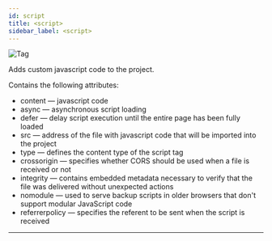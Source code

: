 ```yaml
---
id: script
title: <script>
sidebar_label: <script>
---
```


![Tag <script>](/scr/project-settings-code-script.png)

Adds custom javascript code to the project.

Contains the following attributes:

-   content — javascript code
-   async — asynchronous script loading
-   defer — delay script execution until the entire page has been fully loaded
-   src — address of the file with javascript code that will be imported into the project
-   type — defines the content type of the script tag
-   crossorigin — specifies whether CORS should be used when a file is received or not
-   integrity — contains embedded metadata necessary to verify that the file was delivered without unexpected actions
-   nomodule — used to serve backup scripts in older browsers that don't support modular JavaScript code
-   referrerpolicy — specifies the referent to be sent when the script is received

---
